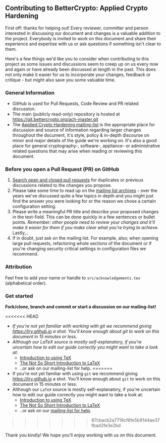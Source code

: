 ## Contributing to BetterCrypto: Applied Crypto Hardening

First off: thanks for helping out! Every reviewer, committer and person
interested in discussing our document and changes is a valuable addition
to the project. Everybody is invited to work on this document and share
their experience and expertise with us or ask questions if something
isn't clear to them.

Here's a few things we'd like you to consider when contributing to this
project as some issues and discussions seem to creep up on us every now
and again or have already been discussed at length in the past. This
does not only make it easier for us to incorporate your changes,
feedback or critique - but might also save you some valuable time.

### General Information

* GitHub is used for Pull Requests, Code Review and PR related
  discussion.
* The main (publicly read-only) repository is hosted at
https://git.bettercrypto.org/ach-master.git
* The [Applied Crypto Hardening mailing-list](https://lists.cert.at/cgi-bin/mailman/listinfo/ach) is the appropriate place for discussion
  and source of information regarding larger changes throughout the document,
  it's style, policy & in-depth discourse on minor and major details of the
  guide we're working on. It's also a good place for general
cryptography-, software-, appliance- or administrative related questions that may arise when reading or reviewing this document.


### Before you open a Pull Request (PR) on GitHub

1. [Search open and closed
   pull requests](https://github.com/BetterCrypto/Applied-Crypto-hardening/pulls?utf8=%E2%9C%93&q=) for duplicates or previous discussions
   related to the changes you propose.
2. Please take some time to read up on the [mailing list archives](https://lists.cert.at/pipermail/ach/) - over the years
   we've discussed quite a few topics in depth and you might just find
    the answer you were looking for or the reason we chose a certain
   configuration setting.
3. Please  write a meaningful PR title and describe
   your proposed changes in the text-field. This can be done quickly
   in a few sentences or bullet points. *Remember: other people need
   to review your changes and it'll make it easier for them if you make
   clear what you're trying to achieve.* Lastly,..
4. If in doubt, just ask on the mailing list. For example, also; when opening large
   pull requests, refactoring whole sections of the document or if you're changing
   security critical settings in configuration files we recommend.


### Attribution

Feel free to add your name or handle to `src/acknowledgements.tex` (alphabetical
order).

### Get started

**Fork/clone, branch and commit or start a discussion on our mailing-list!**

<<<<<<< HEAD
* *If you're not yet familiar with working with git we recommend giving
https://try.github.io a shot. You'll know enough about git to work on
this document in 15 minutes or less.*
* *Although our LaTeX source is mostly self-explanatory, if you're
uncertain how to edit our guide correctly you might want to take a look at*:
   * [Introduction to using TeX](http://www.math.harvard.edu/texman/)
   * [The Not So Short Introduction to LaTeX](https://tobi.oetiker.ch/lshort/lshort.pdf)
   * ..or ask on our mailing-list for help.
=======
* If you're not yet familiar with using `git` we recommend giving
https://try.github.io a shot. You'll know enough about `git` to work on
this document in 15 minutes or less.
* Although our `LaTeX` source is mostly self-explanatory, if you're
uncertain how to edit our guide correctly you might want to take a look at:
   * [Introduction to using TeX](http://www.math.harvard.edu/texman/)
   * [The Not So Short Introduction to LaTeX](https://tobi.oetiker.ch/lshort/lshort.pdf)
   * ..or ask on our [mailing-list for
     help](https://lists.cert.at/cgi-bin/mailman/listinfo/ach).
>>>>>>> 87cbacb2a7719cf6fe5b9144ae37fbad2fe3e2bd

Thank you kindly! We hope you'll enjoy working with us on this document.

